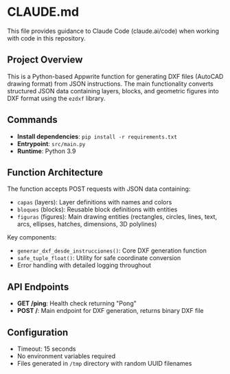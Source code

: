 # CLAUDE.md

This file provides guidance to Claude Code (claude.ai/code) when working with code in this repository.

## Project Overview

This is a Python-based Appwrite function for generating DXF files (AutoCAD drawing format) from JSON instructions. The main functionality converts structured JSON data containing layers, blocks, and geometric figures into DXF format using the `ezdxf` library.

## Commands

- **Install dependencies**: `pip install -r requirements.txt`
- **Entrypoint**: `src/main.py`
- **Runtime**: Python 3.9

## Function Architecture

The function accepts POST requests with JSON data containing:
- `capas` (layers): Layer definitions with names and colors
- `bloques` (blocks): Reusable block definitions with entities
- `figuras` (figures): Main drawing entities (rectangles, circles, lines, text, arcs, ellipses, hatches, dimensions, 3D polylines)

Key components:
- `generar_dxf_desde_instrucciones()`: Core DXF generation function
- `safe_tuple_float()`: Utility for safe coordinate conversion
- Error handling with detailed logging throughout

## API Endpoints

- **GET /ping**: Health check returning "Pong"
- **POST /**: Main endpoint for DXF generation, returns binary DXF file

## Configuration

- Timeout: 15 seconds
- No environment variables required
- Files generated in `/tmp` directory with random UUID filenames